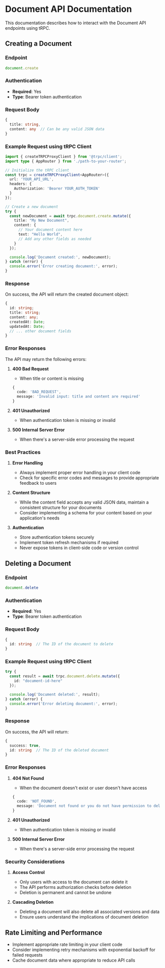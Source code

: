 # Document API Documentation

This documentation describes how to interact with the Document API endpoints using tRPC.

## Creating a Document

### Endpoint
```typescript
document.create
```

### Authentication
- **Required**: Yes
- **Type**: Bearer token authentication

### Request Body
```typescript
{
  title: string,
  content: any  // Can be any valid JSON data
}
```

### Example Request using tRPC Client

```typescript
import { createTRPCProxyClient } from '@trpc/client';
import type { AppRouter } from './path-to-your-router';

// Initialize the tRPC client
const trpc = createTRPCProxyClient<AppRouter>({
  url: 'YOUR_API_URL',
  headers: {
    Authorization: 'Bearer YOUR_AUTH_TOKEN'
  }
});

// Create a new document
try {
  const newDocument = await trpc.document.create.mutate({
    title: "My New Document",
    content: {
      // Your document content here
      text: "Hello World",
      // Add any other fields as needed
    }
  });

  console.log('Document created:', newDocument);
} catch (error) {
  console.error('Error creating document:', error);
}
```

### Response
On success, the API will return the created document object:
```typescript
{
  id: string;
  title: string;
  content: any;
  createdAt: Date;
  updatedAt: Date;
  // ... other document fields
}
```

### Error Responses

The API may return the following errors:

1. **400 Bad Request**
   - When title or content is missing
   ```typescript
   {
     code: 'BAD_REQUEST',
     message: 'Invalid input: title and content are required'
   }
   ```

2. **401 Unauthorized**
   - When authentication token is missing or invalid

3. **500 Internal Server Error**
   - When there's a server-side error processing the request

### Best Practices

1. **Error Handling**
   - Always implement proper error handling in your client code
   - Check for specific error codes and messages to provide appropriate feedback to users

2. **Content Structure**
   - While the content field accepts any valid JSON data, maintain a consistent structure for your documents
   - Consider implementing a schema for your content based on your application's needs

3. **Authentication**
   - Store authentication tokens securely
   - Implement token refresh mechanisms if required
   - Never expose tokens in client-side code or version control

## Deleting a Document

### Endpoint
```typescript
document.delete
```

### Authentication
- **Required**: Yes
- **Type**: Bearer token authentication

### Request Body
```typescript
{
  id: string  // The ID of the document to delete
}
```

### Example Request using tRPC Client

```typescript
try {
  const result = await trpc.document.delete.mutate({
    id: "document-id-here"
  });

  console.log('Document deleted:', result);
} catch (error) {
  console.error('Error deleting document:', error);
}
```

### Response
On success, the API will return:
```typescript
{
  success: true,
  id: string  // The ID of the deleted document
}
```

### Error Responses

1. **404 Not Found**
   - When the document doesn't exist or user doesn't have access
   ```typescript
   {
     code: 'NOT_FOUND',
     message: 'Document not found or you do not have permission to delete it'
   }
   ```

2. **401 Unauthorized**
   - When authentication token is missing or invalid

3. **500 Internal Server Error**
   - When there's a server-side error processing the request

### Security Considerations

1. **Access Control**
   - Only users with access to the document can delete it
   - The API performs authorization checks before deletion
   - Deletion is permanent and cannot be undone

2. **Cascading Deletion**
   - Deleting a document will also delete all associated versions and data
   - Ensure users understand the implications of document deletion

## Rate Limiting and Performance

- Implement appropriate rate limiting in your client code
- Consider implementing retry mechanisms with exponential backoff for failed requests
- Cache document data where appropriate to reduce API calls 